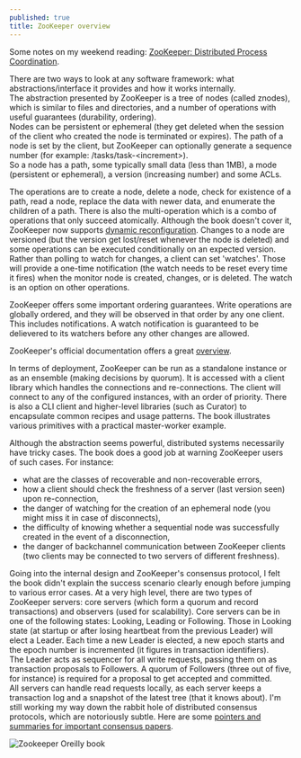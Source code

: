 ```yaml
---
published: true
title: ZooKeeper overview
---
```




Some notes on my weekend reading: [ZooKeeper: Distributed Process Coordination](http://smile.amazon.com/ZooKeeper-Distributed-Coordination-Flavio-Junqueira/dp/1449361307/). 

There are two ways to look at any software framework: what abstractions/interface it provides and how it works internally.  
The abstraction presented by ZooKeeper is a tree of nodes (called znodes), which is similar to files and directories, and a number of operations with useful guarantees (durability, ordering).  
Nodes can be persistent or ephemeral (they get deleted when the session of the client who created the node is terminated or expires). The path of a node is set by the client, but ZooKeeper can optionally generate a sequence number (for example: /tasks/task-&lt;increment&gt;).  
So a node has a path, some typically small data (less than 1MB), a mode (persistent or ephemeral), a version (increasing number) and some ACLs.  

The operations are to create a node, delete a node, check for existence of a path, read a node, replace the data with newer data, and enumerate the children of a path. There is also the multi-operation which is a combo of operations that only succeed atomically. Although the book doesn't cover it, ZooKeeper now supports [dynamic reconfiguration](http://zookeeper.apache.org/doc/trunk/zookeeperReconfig.html).
Changes to a node are versioned (but the version get lost/reset whenever the node is deleted) and some operations can be executed conditionally on an expected version.  
Rather than polling to watch for changes, a client can set 'watches'. Those will provide a one-time notification (the watch needs to be reset every time it fires) when the monitor node is created, changes, or is deleted. The watch is an option on other operations. 

ZooKeeper offers some important ordering guarantees. Write operations are globally ordered, and they will be observed in that order by any one client. This includes notifications. A watch notification is guaranteed to be delievered to its watchers before any other changes are allowed.

ZooKeeper's official documentation offers a great [overview](http://zookeeper.apache.org/doc/trunk/zookeeperOver.html).

In terms of deployment, ZooKeeper can be run as a standalone instance or as an ensemble (making decisions by quorum). It is accessed with a client library which handles the connections and re-connections. The client will connect to any of the configured instances, with an order of priority. There is also a CLI client and higher-level libraries (such as Curator) to encapsulate common recipes and usage patterns. The book illustrates various primitives with a practical master-worker example.

Although the abstraction seems powerful, distributed systems necessarily have tricky cases. The book does a good job at warning ZooKeeper users of such cases. For instance:  

* what are the classes of recoverable and non-recoverable errors,
* how a client should check the freshness of a server (last version seen) upon re-connection,
* the danger of watching for the creation of an ephemeral node (you might miss it in case of disconnects),
* the difficulty of knowing whether a sequential node was successfully created in the event of a disconnection,
* the danger of backchannel communication between ZooKeeper clients (two clients may be connected to two servers of different freshness).

Going into the internal design and ZooKeeper's consensus protocol, I felt the book didn't explain the success scenario clearly enough before jumping to various error cases.
At a very high level, there are two types of ZooKeeper servers: core servers (which form a quorum and record transactions) and observers (used for scalability). Core servers can be in one of the following states: Looking, Leading or Following. Those in Looking state (at startup or after losing heartbeat from the previous Leader) will elect a Leader. Each time a new Leader is elected, a new epoch starts and the epoch number is incremented (it figures in transaction identifiers).  
The Leader acts as sequencer for all write requests, passing them on as transaction proposals to Followers. A quorum of Followers (three out of five, for instance) is required for a proposal to get accepted and committed.  
All servers can handle read requests locally, as each server keeps a transaction log and a snapshot of the latest tree (that it knows about).
I'm still working my way down the rabbit hole of distributed consensus protocols, which are notoriously subtle. Here are some [pointers and summaries for important consensus papers](http://blog.acolyer.org/2015/03/01/cant-we-all-just-agree/).

![Zookeeper Oreilly book]({{site.baseurl}}/archives/images/zookeeper.jpg)
